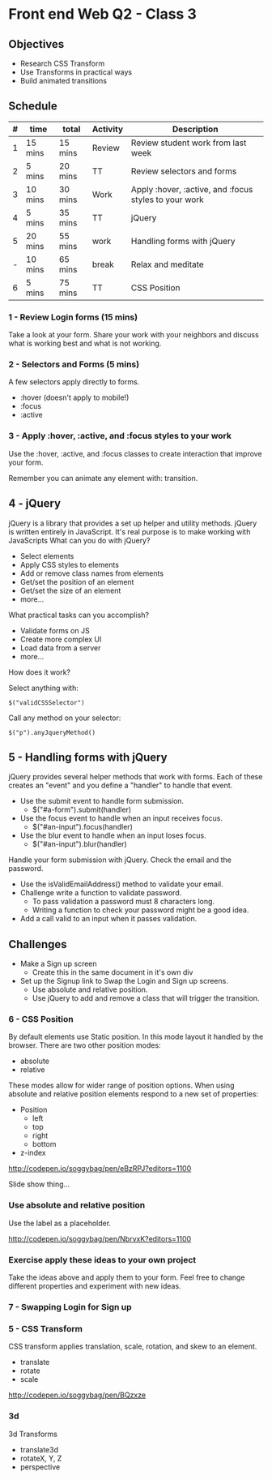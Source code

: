 # Front end Web Q2 - Class 3

## Objectives

- Research CSS Transform
- Use Transforms in practical ways
- Build animated transitions

## Schedule

| # | time    |    total | Activity   | Description |
|---|---------|----------|------------|-------------|
| 1 | 15 mins |  15 mins | Review     | Review student work from last week |
| 2 |  5 mins |  20 mins | TT         | Review selectors and forms |
| 3 | 10 mins |  30 mins | Work       | Apply :hover, :active, and :focus styles to your work |
| 4 |  5 mins |  35 mins | TT         | jQuery |
| 5 | 20 mins |  55 mins | work       | Handling forms with jQuery |
| - | 10 mins |  65 mins | break      | Relax and meditate |
| 6 |  5 mins |  75 mins | TT         | CSS Position |



### 1 - Review Login forms (15 mins)

Take a look at your form. Share your work with your neighbors and discuss what is 
working best and what is not working.

### 2 - Selectors and Forms (5 mins)

A few selectors apply directly to forms. 

- :hover (doesn't apply to mobile!)
- :focus 
- :active 

### 3 - Apply :hover, :active, and :focus styles to your work

Use the :hover, :active, and :focus classes to create interaction that 
improve your form. 

Remember you can animate any element with: transition. 

## 4 - jQuery

jQuery is a library that provides a set up helper and utility methods. 
jQuery is written entirely in JavaScript. It's real purpose is to 
make working with JavaScripts 
What can you do with jQuery? 

- Select elements
- Apply CSS styles to elements
- Add or remove class names from elements
- Get/set the position of an element
- Get/set the size of an element
- more...

What practical tasks can you accomplish?

- Validate forms on JS
- Create more complex UI
- Load data from a server
- more...

How does it work?

Select anything with:

`$("validCSSSelector")`

Call any method on your selector:

`$("p").anyJqueryMethod()`

## 5 - Handling forms with jQuery

jQuery provides several helper methods that work with forms. 
Each of these creates an "event" and you define a "handler"
to handle that event. 

- Use the submit event to handle form submission.
    - $("#a-form").submit(handler)
- Use the focus event to handle when an input receives focus.
    - $("#an-input").focus(handler)
- Use the blur event to handle when an input loses focus.    
    - $("#an-input").blur(handler)

Handle your form submission with jQuery. Check the email
and the password. 

- Use the isValidEmailAddress() method to validate your email.
- Challenge write a function to validate password.
    - To pass validation a password must 8 characters long.
    - Writing a function to check your password might be a good idea.
- Add a call valid to an input when it passes validation. 

## Challenges

- Make a Sign up screen
    - Create this in the same document in it's own div
- Set up the Signup link to Swap the Login and Sign up screens. 
    - Use absolute and relative position.
    - Use jQuery to add and remove a class that will trigger the transition.

### 6 - CSS Position

By default elements use Static position. In this mode layout it handled 
by the browser. There are two other position modes: 

- absolute
- relative

These modes allow for wider range of position options. When using absolute
and relative position elements respond to a new set of properties: 

- Position
    - left
    - top
    - right
    - bottom
- z-index

http://codepen.io/soggybag/pen/eBzRPJ?editors=1100

Slide show thing...

### Use absolute and relative position

Use the label as a placeholder.

http://codepen.io/soggybag/pen/NbrvxK?editors=1100

### Exercise apply these ideas to your own project

Take the ideas above and apply them to your form. Feel free to change 
different properties and experiment with new ideas. 

### 7 - Swapping Login for Sign up



### 5 - CSS Transform

CSS transform applies translation, scale, rotation, and skew to an element. 

- translate
- rotate
- scale

http://codepen.io/soggybag/pen/BQzxze

### 3d

3d Transforms

- translate3d
- rotateX, Y, Z
- perspective



